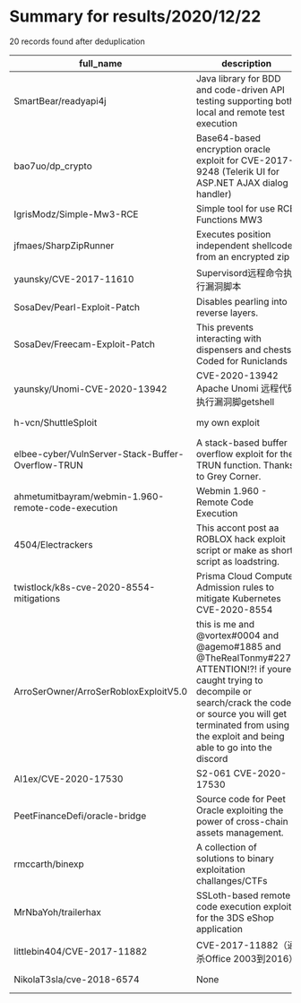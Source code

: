
# Summary for results/2020/12/22
    
20 records found after deduplication

| full_name | description | html_url | matched_list | matched_count | pushed_at | size | stargazers_count | language | forks_count |
|----------------------------------------------------|---------------------------------------------------------------------------------------------------------------------------------------------------------------------------------------------------------------------------------------------|-----------------------------------------------------------------------|--------------------------------------|-----------------|---------------------------|--------|--------------------|------------|---------------|
| SmartBear/readyapi4j | Java library for BDD and code-driven API testing supporting both local and remote test execution | https://github.com/SmartBear/readyapi4j | ['remote code execution'] | 1 | 2020-12-22 21:17:49+00:00 | 3413 | 15 | Java | 10 |
| bao7uo/dp_crypto | Base64-based encryption oracle exploit for CVE-2017-9248 (Telerik UI for ASP.NET AJAX dialog handler) | https://github.com/bao7uo/dp_crypto | ['exploit'] | 1 | 2020-12-22 03:10:47+00:00 | 454 | 109 | Python | 40 |
| IgrisModz/Simple-Mw3-RCE | Simple tool for use RCE Functions MW3 | https://github.com/IgrisModz/Simple-Mw3-RCE | ['rce'] | 1 | 2020-12-22 13:36:57+00:00 | 86 | 1 | C# | 0 |
| jfmaes/SharpZipRunner | Executes position independent shellcode from an encrypted zip | https://github.com/jfmaes/SharpZipRunner | ['shellcode'] | 1 | 2020-12-22 10:37:58+00:00 | 3722 | 257 | C# | 31 |
| yaunsky/CVE-2017-11610 | Supervisord远程命令执行漏洞脚本 | https://github.com/yaunsky/CVE-2017-11610 | ['cve-2'] | 1 | 2020-12-22 09:12:07+00:00 | 122 | 2 | Python | 1 |
| SosaDev/Pearl-Exploit-Patch | Disables pearling into reverse layers. | https://github.com/SosaDev/Pearl-Exploit-Patch | ['exploit'] | 1 | 2020-12-22 03:25:08+00:00 | 1 | 0 | Java | 0 |
| SosaDev/Freecam-Exploit-Patch | This prevents interacting with dispensers and chests. Coded for Runiclands | https://github.com/SosaDev/Freecam-Exploit-Patch | ['exploit'] | 1 | 2020-12-22 03:23:59+00:00 | 16 | 0 | Java | 0 |
| yaunsky/Unomi-CVE-2020-13942 | CVE-2020-13942 Apache Unomi 远程代码执行漏洞脚getshell | https://github.com/yaunsky/Unomi-CVE-2020-13942 | ['cve-2'] | 1 | 2020-12-22 02:58:55+00:00 | 500 | 4 | Python | 1 |
| h-vcn/ShuttleSploit | my own exploit | https://github.com/h-vcn/ShuttleSploit | ['exploit', 'sploit'] | 2 | 2020-12-22 01:51:52+00:00 | 1 | 0 | nan | 0 |
| elbee-cyber/VulnServer-Stack-Buffer-Overflow-TRUN | A stack-based buffer overflow exploit for the TRUN function. Thanks to Grey Corner. | https://github.com/elbee-cyber/VulnServer-Stack-Buffer-Overflow-TRUN | ['exploit'] | 1 | 2020-12-22 01:20:10+00:00 | 1 | 0 | Python | 0 |
| ahmetumitbayram/webmin-1.960-remote-code-execution | Webmin 1.960 - Remote Code Execution | https://github.com/ahmetumitbayram/webmin-1.960-remote-code-execution | ['remote code execution'] | 1 | 2020-12-22 00:49:43+00:00 | 3 | 1 | Python | 0 |
| 4504/Electrackers | This accont post aa ROBLOX hack exploit script or make as short script as loadstring. | https://github.com/4504/Electrackers | ['exploit'] | 1 | 2020-12-22 00:18:32+00:00 | 0 | 0 | | 0 |
| twistlock/k8s-cve-2020-8554-mitigations | Prisma Cloud Compute Admission rules to mitigate Kubernetes CVE-2020-8554 | https://github.com/twistlock/k8s-cve-2020-8554-mitigations | ['cve-2'] | 1 | 2020-12-22 16:04:01+00:00 | 4 | 1 | | 1 |
| ArroSerOwner/ArroSerRobloxExploitV5.0 | this is me and @vortex#0004 and @agemo#1885 and @TheRealTonmy#2271 ATTENTION!?! if youre caught trying to decompile or search/crack the code or source you will get terminated from using the exploit and being able to go into the discord | https://github.com/ArroSerOwner/ArroSerRobloxExploitV5.0 | ['exploit'] | 1 | 2020-12-22 22:36:39+00:00 | 6445 | 0 | | 0 |
| Al1ex/CVE-2020-17530 | S2-061 CVE-2020-17530 | https://github.com/Al1ex/CVE-2020-17530 | ['cve-2'] | 1 | 2020-12-22 15:27:51+00:00 | 572 | 27 | Java | 7 |
| PeetFinanceDefi/oracle-bridge | Source code for Peet Oracle exploiting the power of cross-chain assets management. | https://github.com/PeetFinanceDefi/oracle-bridge | ['exploit'] | 1 | 2020-12-22 21:00:52+00:00 | 47 | 0 | TypeScript | 1 |
| rmccarth/binexp | A collection of solutions to binary exploitation challanges/CTFs | https://github.com/rmccarth/binexp | ['exploit'] | 1 | 2020-12-22 16:16:52+00:00 | 87137 | 6 | C | 0 |
| MrNbaYoh/trailerhax | SSLoth-based remote code execution exploit for the 3DS eShop application | https://github.com/MrNbaYoh/trailerhax | ['exploit', 'remote code execution'] | 2 | 2020-12-22 22:44:19+00:00 | 17 | 14 | Python | 0 |
| littlebin404/CVE-2017-11882 | CVE-2017-11882（通杀Office 2003到2016） | https://github.com/littlebin404/CVE-2017-11882 | ['cve-2'] | 1 | 2020-12-22 07:23:03+00:00 | 429 | 5 | Python | 3 |
| NikolaT3sla/cve-2018-6574 | None | https://github.com/NikolaT3sla/cve-2018-6574 | ['cve-2'] | 1 | 2020-12-22 21:05:14+00:00 | 2 | 0 | Go | 0 |
